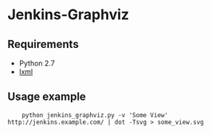 Jenkins-Graphviz
================

Requirements
------------

 * Python 2.7
 * [lxml](http://lxml.de/)

Usage example
-------------

        python jenkins_graphviz.py -v 'Some View' http://jenkins.example.com/ | dot -Tsvg > some_view.svg
